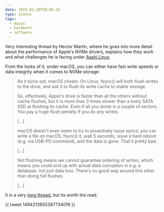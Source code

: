 ```yaml
---
date: 2022-02-20T20:05:31
type: status
tags:
  - macos
  - hardware
  - software
---
```


Very interesting thread by Hector Martin, where he goes into more detail about the performance of Apple's NVMe drivers, explains how they work and what challenges he is facing under [Asahi Linux](https://asahilinux.org/).

From the looks of it, under macOS, you can either have fast write speeds or data integrity when it comes to NVMe storage:

> As it turns out, macOS cheats. On Linux, fsync() will both flush writes to the drive, and ask it to flush its write cache to stable storage.
> 
> So, effectively, Apple's drive is faster than all the others without cache flushes, but it is more than 3 times slower than a lowly SATA SSD at flushing its cache. Even if all you wrote is a couple of sectors. You pay a huge flush penalty if you do *any* writes.
>
> [...]
> 
> macOS doesn't even seem to try to proactively issue syncs; you can write a file on macOS, fsync() it, wait 5 seconds, issue a hard reboot (e.g. via USB-PD command), and the data is gone. That's pretty bad.
>
> [...]
> 
> Not flushing means we cannot guarantee ordering of writes, which means you could end up with actual data corruption in e.g. a database, not just data loss. There's no good way around this other than doing full flushes.
>
> [...]

It is a very [long thread](https://twitter.com/marcan42/status/1494213855387734019), but its worth the read.

{{ tweet 1494213855387734019 }}
